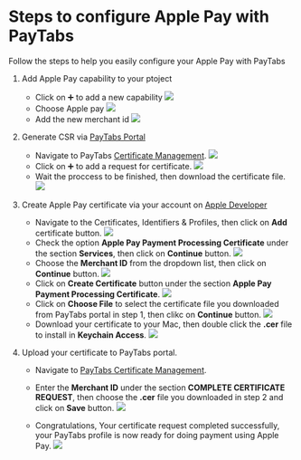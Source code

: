 # Steps to configure Apple Pay with PayTabs

Follow the steps to help you easily configure your Apple Pay with PayTabs

1. Add Apple Pay capability to your ptoject 
 	 * Click on ➕ to add a new capability
	![](https://user-images.githubusercontent.com/95287975/179398956-07de1619-bf2a-4225-8230-03f2f14bf43c.png)
	* Choose Apple pay
	![](https://user-images.githubusercontent.com/95287975/179398957-75206ded-3641-4f62-ada8-ee6766870e13.png)
	* Add the new merchant id
	![](https://user-images.githubusercontent.com/95287975/179398955-1da22b7d-401c-4755-9f32-216ff904c7a4.png)

2. Generate CSR via [PayTabs Portal](https://merchant.paytabs.com)

	* Navigate to PayTabs [Certificate Management](https://merchant.paytabs.com/merchant/developers/certs).
	![](https://user-images.githubusercontent.com/69899730/106730917-911fe680-6617-11eb-952f-ef12a544c916.jpg)
	* Click on ➕ to add a request for certificate.
	![](https://user-images.githubusercontent.com/69899730/106731208-e65bf800-6617-11eb-8404-d25bc1b39944.jpg)
	* Wait the proccess to be finished, then download the certificate file. 
	![](https://user-images.githubusercontent.com/69899730/106731229-ecea6f80-6617-11eb-878e-7ce508b8f1e1.jpg)

3. Create Apple Pay certificate via your account on [Apple Developer](http://developer.apple.com)
	* Navigate to the Certificates, Identifiers & Profiles, then click on **Add** certificate button.
	![](https://user-images.githubusercontent.com/69899730/106731619-58ccd800-6618-11eb-8f38-c4917aca5cf9.jpg)
	* Check the option **Apple Pay Payment Processing Certificate** under the section **Services**, then click on **Continue** button.
	![](https://user-images.githubusercontent.com/69899730/106731955-caa52180-6618-11eb-853f-5757e9b7420a.jpg)
	* Choose the **Merchant ID** from the dropdown list, then click on **Continue** button.
	![](https://user-images.githubusercontent.com/69899730/106731628-5a969b80-6618-11eb-9968-8ac35dff97d8.jpg)
	* Click on **Create Certificate** button under the section **Apple Pay Payment Processing Certificate**.
	![](https://user-images.githubusercontent.com/69899730/106731960-cbd64e80-6618-11eb-8785-ba599f2f2ddc.jpg)
	* Click on **Choose File** to select the certificate file you downloaded from PayTabs portal in step 1, then clikc on **Continue** button.
	![](https://user-images.githubusercontent.com/69899730/106731964-cd077b80-6618-11eb-9a9e-d065c74ce244.jpg)
	* Download your certificate to your Mac, then double click the **.cer** file to install in **Keychain Access**.
	![](https://user-images.githubusercontent.com/69899730/106732177-0b049f80-6619-11eb-86b9-9ddee2b6c35e.jpg)
	
4. Upload your certificate to PayTabs portal.
	* Navigate to [PayTabs Certificate Management](https://merchant.paytabs.com/merchant/developers/certs).
		
	* Enter the **Merchant ID** under the section **COMPLETE CERTIFICATE REQUEST**, then choose the **.cer** file you downloaded in step 2 and click on **Save** button.
	![](https://user-images.githubusercontent.com/69899730/106732182-0cce6300-6619-11eb-924f-469cb21e83d7.jpg)
	* Congratulations, Your certificate request completed successfully, your PayTabs profile is now ready for doing payment using Apple Pay.
	![](https://user-images.githubusercontent.com/69899730/106732184-0d66f980-6619-11eb-8951-ac799e66d8e1.jpg)
	
